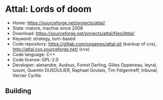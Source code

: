 # Attal: Lords of doom

- Home: https://sourceforge.net/projects/attal/
- State: mature, inactive since 2008
- Download: https://sourceforge.net/projects/attal/files/Attal/
- Keyword: strategy, turn-based
- Code repository: https://gitlab.com/osgames/attal.git (backup of cvs), http://attal.cvs.sourceforge.net/ (cvs)
- Code language: C++
- Code license: GPL-2.0
- Developer: alexandre, Audoux, Forest Darling, Gilles Oppeneau, leyral, lusum, Quentin DUSOULIER, Raphael Goulais, Tim Felgentreff, tribunal, Verrier Cyrille

## Building

